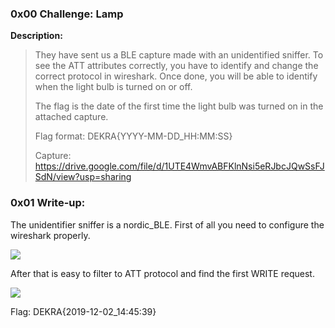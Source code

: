 ### 0x00 Challenge: Lamp
**Description:**
>They have sent us a BLE capture made with an unidentified sniffer. To see the ATT attributes correctly, you have to identify and change the correct protocol in wireshark. Once done, you will be able to identify when the light bulb is turned on or off.
>
>The flag is the date of the first time the light bulb was turned on in the attached capture.
>
>Flag format: DEKRA{YYYY-MM-DD_HH:MM:SS}
>
>Capture: https://drive.google.com/file/d/1UTE4WmvABFKlnNsi5eRJbcJQwSsFJSdN/view?usp=sharing

### 0x01 Write-up:
The unidentifier sniffer is a nordic_BLE. First of all you need to configure the wireshark properly.

![](https://i.imgur.com/Lk7iZAp.png)

After that is easy to filter to ATT protocol and find the first WRITE request.

![](https://i.imgur.com/PXDdrCa.png)

Flag: DEKRA{2019-12-02_14:45:39}

